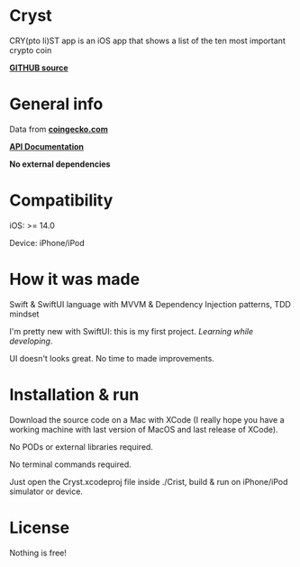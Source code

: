 # Cryst
CRY(pto li)ST app is an iOS app that shows a list of the ten most important crypto coin

[**GITHUB source**](https://github.com/GuickPa/Cryst)

# General info
Data from [**coingecko.com**](https://www.coingecko.com/)

[**API Documentation**](https://www.coingecko.com/en/api/documentation) 

**No external dependencies**

# Compatibility
iOS: >= 14.0

Device: iPhone/iPod

# How it was made
Swift & SwiftUI language with MVVM & Dependency Injection patterns, TDD mindset

I'm pretty new with SwiftUI: this is my first project. *Learning while developing*.

UI doesn't looks great. No time to made improvements.

# Installation & run
Download the source code on a Mac with XCode (I really hope you have a working machine with last version of MacOS and last release of XCode).

No PODs or external libraries required.

No terminal commands required.

Just open the Cryst.xcodeproj file inside ./Crist, build & run on iPhone/iPod simulator or device.

# License
Nothing is free!

